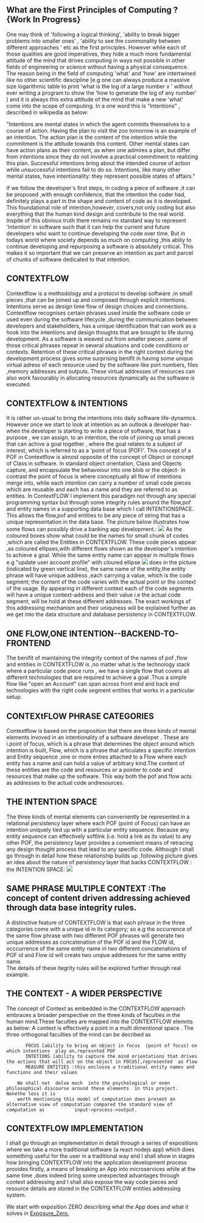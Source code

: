 ## What are the First Principles of Computing ? {Work In Progress}

One may think of 'following a logical thinking', 'ability to break bigger problems into smaller ones' , 'ability to see the commonality between different approaches ' etc as the first principles. However while each of those qualities are good imperatives, they hide a much more fundamental attitude of the mind that drives computing in ways not possible in other fields of engineering or science without having a physical consequence. The reason being in the field of computing 'what' and 'how' are intertwined like no other scientific descipline [e.g one can always produce a massive size logarithmic table to print  'what is the log of a large number x ' without ever writing a program to show the 'how to generate the log of any number' ) and it is always this extra attitude of the mind that make a new 'what' come into the scope of computing.
In a one word this is "Intentions" , described in wikipedia as below:

"Intentions are mental states in which the agent commits themselves to a course of action. Having the plan to visit the zoo tomorrow is an example of an intention. The action plan is the content of the intention while the commitment is the attitude towards this content. Other mental states can have action plans as their content, as when one admires a plan, but differ from intentions since they do not involve a practical commitment to realizing this plan. Successful intentions bring about the intended course of action while unsuccessful intentions fail to do so. Intentions, like many other mental states, have intentionality: they represent possible states of affairs."

If we follow the developer's first steps, in coding a piece of software ,it can be proposed ,with enough confidence, that the intention the coder had, definitely plays a part in the shape and content of code as it is developed. This foundational role of intention,however, covers,not only coding but also everything that the human kind design and contribute to the real world. Inspite of this obvious truth there remains no standard way to represent 'Intention' in software such that it can help the current and future developers who want to continue developing the code over time. But in todays world where society depends so much on computing ,this abiliy to continue developing and repurposing a software is absolutely critical. This makes it so  important that we can preserve an intention as part and parcel of chunks of software dedicated to that intention.

## CONTEXTFLOW

Contextflow is a methodology and a protocol to develop software ,in small pieces ,that can be joined up and composed through explicit intentions. 
Intentions serve as design time flow of design choices and connections. Contextflow recognises certain phrases used inside the software code or used even during the software lifecycle ,during the communication between developers and stakeholders, has a unique identification that can work as a hook into the intentions and design thoughts that are brought to life during development. As a software is weaved out from smaller pieces ,some of those critical phrases repeat in several situations and code conditions or contexts. Retention of these critical phrases in the right context during the development process gives some surprising benifit in having some unique virtual adress of each resource used by the software like port numbers, files ,memory addresses and outputs. These virtual addresses of resources can also work favourably in allocating resources dynamically as the software is executed. 

## CONTEXTFLOW & INTENTIONS

It is rather un-usual to bring the intentions into daily software life-dynamics. However once we start to look at intention as an outlook a developer has- when the developer is starting to write a piece of software, that has a purpose , we can assign, to an intention, the role of joining up small pieces that can achive a goal together , where the goal relates to a subject of interest, which is referred to as a 'point of focus (POF)'. This concept of a POF in Contextflow is almost opposite of the concept of  Object or concept of Class in software. In standard  object orientation, Class and Objects capture,  and encapsulate the behavoiour into one blob or the object- in contrast the point of focus is where conceptually all flow of intentions merge into, while each intention can carry a number of small code pieces which are reusable and each has a name and  they are referred to as entities. In ContextFLOW I implement this paradigm not through any special programming syntax but through some integrity rules around the flow,pof and entity names in a supporting data base which I call INTENTIONSPACE.  This allows the flow,pof and entities  to be any piece of string that has a unique representation in the data base. The  picture below illustrates how some flows can possibly drive a banking app development.:
<img src="./flow_context.png" />
As the coloured boxes show what could be the names for small chunk of codes ,which are called the Entities in CONTEXTFLOW. These code pieces appear ,as coloured ellipses,with different flows shown  as the developer's intention to achieve a goal. While the same entity name can appear in multiple flows e.g "update user account profile" with  cloured ellipse <img src="./ellipse.png "> does in the picture (indicated by green vertical line), the same name of the entity,the entity phrase will have unique address ,each carrying a value, which is the code segment;  the content of the code varies  with the actual point or the context of the usage. By appearing in different context each of the code segments will have a unique context-address and their value i.e the actual code segment, will be hold at these different addresses. 
The exact workings of this addressing mechanism and their uniquness will be explained further as we get into the data structure and database persistency in CONTEXTFLOW.

## ONE FLOW,ONE INTENTION--BACKEND-TO-FRONTEND 
The benifit of maintaining the integrity context of the names of pof ,flow and entities in CONTEXTFLOW is ,no matter what is the technology stack where a particular code piece runs , we have a single flow that covers all different technologies that are required to achieve a goal .Thus a simple flow like "open an Account" can span across front end and back end technologies with the right code segment entities that works in a particular setup. 

## CONTEXtFLOW PHRASE CATEGORIES
Contextflow is based on the proposition that there are three kinds of mental elements invoved in an intentionality of a software developer . These are i.point of focus, which is a phrase that determines the object around which intention is built, Flow, which is a phrase that articulates a specific intention  and Entity sequence ,one or more enties attached to a Flow  where each entity has a name and can hold a value of arbitrary kind.The content of these entities are the code and resources or a pointer to code and resources that make up the software. This way both the pof and flow acts as addresses to the actual code andresources. 

## THE INTENTION SPACE
The three kinds of mental elements can conveniently be represented in a relational persistency layer where each POF (point of Focus) can have an intention uniquely tied up with a particular entity sequence. Because any entity sequence can effectively softlink (i.e. hold a link as its value) to any other POF, the persistency layer provides a convenient means of retracing any  design thought process that lead to any specific code. Although I shall go through in detail how these relationship builds up ,following picture gives an idea about the nature of persistency layer that backs CONTEXTFLOW : the INTENTION SPACE:
<img src="./intentionspace.png" />

## SAME PHRASE MULTIPLE CONTEXT :The concept of content driven addressing achieved through data base integrity rules.
A distinctive feature of CONTEXTFLOW is that each phrase in the three categories come with a unique id in its category; so e.g the occurrence of the same flow phrase with two different POF phrases will generate two unique addresses  as concatenation of the POF id and the FLOW id, occcurrence of the same entity name in two different concatenations of POF id and Flow id will create two unqiue addresses for the same entity name.  
The details of these itegrity rules will be explored further through real example.

## THE CONTEXT - A WIDER PERSPECTIVE
The concept of Context as embedded in the CONTEXTFLOW approach embraces a broader perspective on the three kinds of faculties in the human mind.These faculties are mapped into the CONTEXTFLOW elemnts as below: 
A context is effectively a point in a multi dimentional space . The three orthogonal faculties of the mind can be decribed as
           
           FOCUS [ability to bring an object in focus  (point of focus) on which intentions  play on,represnted POF
           INTETIONS [ability to capture the mind orientations that drives the actions that will act on the object in FOCUS],represented  as Flow
           MEASURE ENTITIES :this enclosse a traditional entity names and functions and their values
                      
        We shall not  delve much  into the psychological or even philosophical discourse around these elements  in this project. Nonethe less it is 
        worth mentioning this model of computation does present an alternative view of computation compared the standard view of computation as           input->process->output.

## CONTEXTFLOW IMPLEMENTATION

I shall go through an implementation in detail through a series of expositions where we take a more traditional software (a react nodejs app) 
which does something useful for the user in a traditional way and I shall show in stages how bringing CONTEXTFLOW into the application development process provides firstly, a means of breaking an App into microservices while at the same time ,does indeed bring some unexpected advantages through context addressing and I shall also expose the way code pieces and resource details are stored in the CONTEXTFLOW  entities addressing system.

We start with exposition ZERO describing what the App does and what it solves in <a href="https://spicecoder.github.io/ContextFlow_Intro/exposure_zero">Exposure_Zero.</a>
